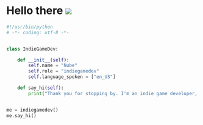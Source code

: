 Hello there ![](https://user-images.githubusercontent.com/18350557/176309783-0785949b-9127-417c-8b55-ab5a4333674e.gif)
===================================================================================================================================


```python
#!/usr/bin/python
# -*- coding: utf-8 -*-


class IndieGameDev:

    def __init__(self):
        self.name = "Nube"
        self.role = "indiegamedev"
        self.language_spoken = ["en_US"]

    def say_hi(self):
        print("Thank you for stopping by. I'm an indie game developer, and I hope you enjoy the games I've created.")


me = indiegamedev()
me.say_hi()
```

